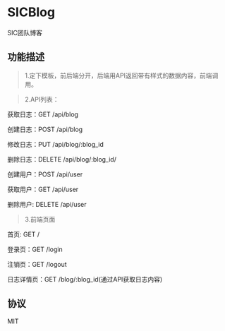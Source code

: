 # SICBlog
SIC团队博客

## 功能描述

> 1.定下模板，前后端分开，后端用API返回带有样式的数据内容，前端调用。

> 2.API列表：

获取日志：GET    /api/blog

创建日志：POST   /api/blog

修改日志：PUT    /api/blog/:blog_id

删除日志：DELETE /api/blog/:blog_id/

创建用户：POST   /api/user

获取用户：GET    /api/user

删除用户: DELETE /api/user

> 3.前端页面

首页:   GET /

登录页：GET /login

注销页：GET /logout

日志详情页：GET /blog/:blog_id(通过API获取日志内容)

## 协议

MIT

